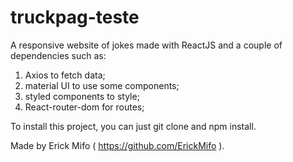 # truckpag-teste

A responsive website of jokes made with ReactJS and a couple of dependencies such as:

1. Axios to fetch data;
2. material UI to use some components;
3. styled components to style;
4. React-router-dom for routes;


To install this project, you can just git clone and npm install.

Made by Erick Mifo ( https://github.com/ErickMifo ).

